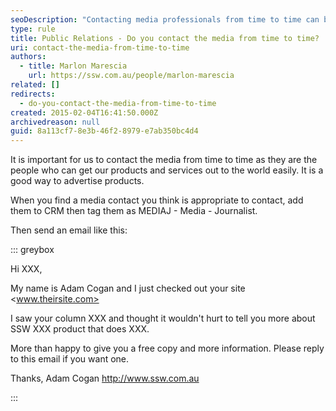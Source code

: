 ```yaml
---
seoDescription: "Contacting media professionals from time to time can be an effective way to advertise products and services, allowing for easy dissemination of information to a wider audience."
type: rule
title: Public Relations - Do you contact the media from time to time?
uri: contact-the-media-from-time-to-time
authors:
  - title: Marlon Marescia
    url: https://ssw.com.au/people/marlon-marescia
related: []
redirects:
  - do-you-contact-the-media-from-time-to-time
created: 2015-02-04T16:41:50.000Z
archivedreason: null
guid: 8a113cf7-8e3b-46f2-8979-e7ab350bc4d4
---
```


It is important for us to contact the media from time to time as they are the people who can get our products and services out to the world easily. It is a good way to advertise products.

<!--endintro-->

When you find a media contact you think is appropriate to contact, add them to CRM then tag them as MEDIAJ - Media - Journalist.

Then send an email like this:

::: greybox

Hi XXX,

My name is Adam Cogan and I just checked out your site <www.theirsite.com>

I saw your column XXX and thought it wouldn't hurt to tell you more about SSW XXX product that does XXX.

More than happy to give you a free copy and more information. Please reply to this email if you want one.

Thanks, Adam Cogan
 <http://www.ssw.com.au>

:::
